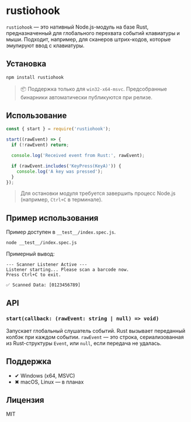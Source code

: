 # rustiohook

`rustiohook` — это нативный Node.js-модуль на базе Rust, предназначенный для глобального перехвата событий клавиатуры и мыши. Подходит, например, для сканеров штрих-кодов, которые эмулируют ввод с клавиатуры.

## Установка

```bash
npm install rustiohook
```

> 📦 Поддержка только для `win32-x64-msvc`. Предсобранные бинарники автоматически публикуются при релизе.

## Использование

```js
const { start } = require('rustiohook');

start((rawEvent) => {
  if (!rawEvent) return;

  console.log('Received event from Rust:', rawEvent);

  if (rawEvent.includes('KeyPress(KeyA)')) {
    console.log('A key was pressed');
  }
});
```

> Для остановки модуля требуется завершить процесс Node.js (например, `Ctrl+C` в терминале).

## Пример использования

Пример доступен в `__test__/index.spec.js`.

```bash
node __test__/index.spec.js
```

Примерный вывод:

```
--- Scanner Listener Active ---
Listener starting... Please scan a barcode now.
Press Ctrl+C to exit.

✅ Scanned Data: [0123456789]
```

## API

### `start(callback: (rawEvent: string | null) => void)`

Запускает глобальный слушатель событий. Rust вызывает переданный колбэк при каждом событии. `rawEvent` — это строка, сериализованная из Rust-структуры `Event`, или `null`, если передача не удалась.

## Поддержка

* ✔ Windows (x64, MSVC)
* ✖ macOS, Linux — в планах

## Лицензия

MIT